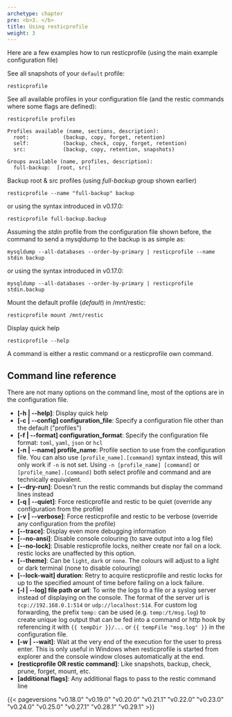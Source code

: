 ```yaml
---
archetype: chapter
pre: <b>3. </b>
title: Using resticprofile
weight: 3
---
```



Here are a few examples how to run resticprofile (using the main example configuration file)

See all snapshots of your `default` profile:

```shell
resticprofile
```

See all available profiles in your configuration file (and the restic commands where some flags are defined):

```shell
resticprofile profiles

Profiles available (name, sections, description):
  root:           (backup, copy, forget, retention)
  self:           (backup, check, copy, forget, retention)
  src:            (backup, copy, retention, snapshots)

Groups available (name, profiles, description):
  full-backup:  [root, src]

```

Backup root & src profiles (using _full-backup_ group shown earlier)

```shell
resticprofile --name "full-backup" backup
```
or using the syntax introduced in v0.17.0:

```shell
resticprofile full-backup.backup
```

Assuming the _stdin_ profile from the configuration file shown before, the command to send a mysqldump to the backup is as simple as:

```shell
mysqldump --all-databases --order-by-primary | resticprofile --name stdin backup
```
or using the syntax introduced in v0.17.0:

```shell
mysqldump --all-databases --order-by-primary | resticprofile stdin.backup
```

Mount the default profile (_default_) in /mnt/restic:

```shell
resticprofile mount /mnt/restic
```

Display quick help

```shell
resticprofile --help
```

A command is either a restic command or a resticprofile own command.


## Command line reference

There are not many options on the command line, most of the options are in the configuration file.

* **[-h | --help]**: Display quick help
* **[-c | --config] configuration_file**: Specify a configuration file other than the default ("profiles")
* **[-f | --format] configuration_format**: Specify the configuration file format: `toml`, `yaml`, `json` or `hcl`
* **[-n | --name] profile_name**: Profile section to use from the configuration file.
  You can also use `[profile_name].[command]` syntax instead, this will only work if `-n` is not set.
  Using `-n [profile_name] [command]` or `[profile_name].[command]` both select profile and command and are technically equivalent.
* **[--dry-run]**: Doesn't run the restic commands but display the command lines instead
* **[-q | --quiet]**: Force resticprofile and restic to be quiet (override any configuration from the profile)
* **[-v | --verbose]**: Force resticprofile and restic to be verbose (override any configuration from the profile)
* **[--trace]**: Display even more debugging information
* **[--no-ansi]**: Disable console colouring (to save output into a log file)
* **[--no-lock]**: Disable resticprofile locks, neither create nor fail on a lock. restic locks are unaffected by this option.
* **[--theme]**: Can be `light`, `dark` or `none`. The colours will adjust to a 
light or dark terminal (none to disable colouring)
* **[--lock-wait] duration**: Retry to acquire resticprofile and restic locks for up to the specified amount of time before failing on a lock failure. 
* **[-l | --log] file path or url**: To write the logs to a file or a syslog server instead of displaying on the console. 
The format of the server url is `tcp://192.168.0.1:514` or `udp://localhost:514`.
For custom log forwarding, the prefix `temp:` can be used (e.g. `temp:/t/msg.log`) to create unique log output that can be fed 
into a command or http hook by referencing it with `{{ tempDir }}/...` or `{{ tempFile "msg.log" }}` in the configuration file.
* **[-w | --wait]**: Wait at the very end of the execution for the user to press enter. 
This is only useful in Windows when resticprofile is started from explorer and the console window closes automatically at the end.
* **[resticprofile OR restic command]**: Like snapshots, backup, check, prune, forget, mount, etc.
* **[additional flags]**: Any additional flags to pass to the restic command line


{{< pageversions "v0.18.0" "v0.19.0" "v0.20.0" "v0.21.1" "v0.22.0" "v0.23.0" "v0.24.0" "v0.25.0" "v0.27.1" "v0.28.1" "v0.29.1" >}}
